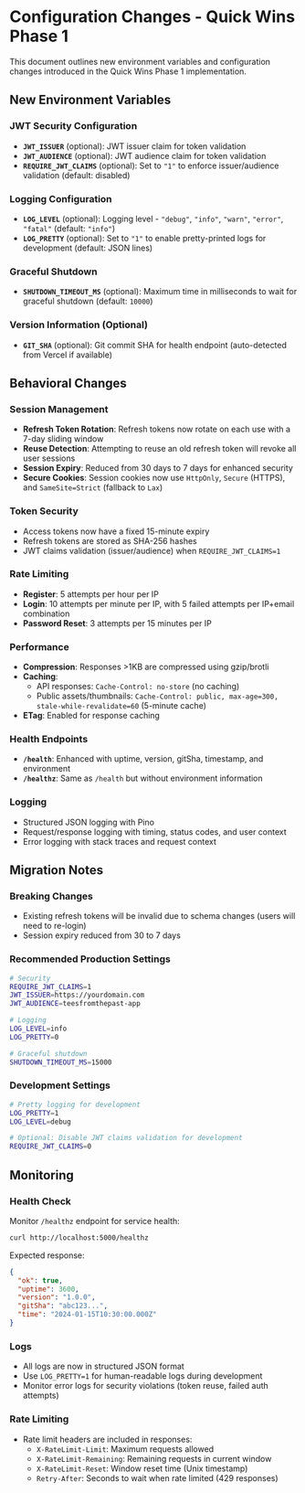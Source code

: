 # Configuration Changes - Quick Wins Phase 1

This document outlines new environment variables and configuration changes introduced in the Quick Wins Phase 1 implementation.

## New Environment Variables

### JWT Security Configuration
- **`JWT_ISSUER`** (optional): JWT issuer claim for token validation
- **`JWT_AUDIENCE`** (optional): JWT audience claim for token validation  
- **`REQUIRE_JWT_CLAIMS`** (optional): Set to `"1"` to enforce issuer/audience validation (default: disabled)

### Logging Configuration
- **`LOG_LEVEL`** (optional): Logging level - `"debug"`, `"info"`, `"warn"`, `"error"`, `"fatal"` (default: `"info"`)
- **`LOG_PRETTY`** (optional): Set to `"1"` to enable pretty-printed logs for development (default: JSON lines)

### Graceful Shutdown
- **`SHUTDOWN_TIMEOUT_MS`** (optional): Maximum time in milliseconds to wait for graceful shutdown (default: `10000`)

### Version Information (Optional)
- **`GIT_SHA`** (optional): Git commit SHA for health endpoint (auto-detected from Vercel if available)

## Behavioral Changes

### Session Management
- **Refresh Token Rotation**: Refresh tokens now rotate on each use with a 7-day sliding window
- **Reuse Detection**: Attempting to reuse an old refresh token will revoke all user sessions
- **Session Expiry**: Reduced from 30 days to 7 days for enhanced security
- **Secure Cookies**: Session cookies now use `HttpOnly`, `Secure` (HTTPS), and `SameSite=Strict` (fallback to `Lax`)

### Token Security
- Access tokens now have a fixed 15-minute expiry
- Refresh tokens are stored as SHA-256 hashes
- JWT claims validation (issuer/audience) when `REQUIRE_JWT_CLAIMS=1`

### Rate Limiting
- **Register**: 5 attempts per hour per IP
- **Login**: 10 attempts per minute per IP, with 5 failed attempts per IP+email combination
- **Password Reset**: 3 attempts per 15 minutes per IP

### Performance
- **Compression**: Responses >1KB are compressed using gzip/brotli
- **Caching**: 
  - API responses: `Cache-Control: no-store` (no caching)
  - Public assets/thumbnails: `Cache-Control: public, max-age=300, stale-while-revalidate=60` (5-minute cache)
- **ETag**: Enabled for response caching

### Health Endpoints
- **`/health`**: Enhanced with uptime, version, gitSha, timestamp, and environment
- **`/healthz`**: Same as `/health` but without environment information

### Logging
- Structured JSON logging with Pino
- Request/response logging with timing, status codes, and user context
- Error logging with stack traces and request context

## Migration Notes

### Breaking Changes
- Existing refresh tokens will be invalid due to schema changes (users will need to re-login)
- Session expiry reduced from 30 to 7 days

### Recommended Production Settings
```bash
# Security
REQUIRE_JWT_CLAIMS=1
JWT_ISSUER=https://yourdomain.com
JWT_AUDIENCE=teesfromthepast-app

# Logging
LOG_LEVEL=info
LOG_PRETTY=0

# Graceful shutdown
SHUTDOWN_TIMEOUT_MS=15000
```

### Development Settings
```bash
# Pretty logging for development
LOG_PRETTY=1
LOG_LEVEL=debug

# Optional: Disable JWT claims validation for development
REQUIRE_JWT_CLAIMS=0
```

## Monitoring

### Health Check
Monitor `/healthz` endpoint for service health:
```bash
curl http://localhost:5000/healthz
```

Expected response:
```json
{
  "ok": true,
  "uptime": 3600,
  "version": "1.0.0", 
  "gitSha": "abc123...",
  "time": "2024-01-15T10:30:00.000Z"
}
```

### Logs
- All logs are now in structured JSON format
- Use `LOG_PRETTY=1` for human-readable logs during development
- Monitor error logs for security violations (token reuse, failed auth attempts)

### Rate Limiting
- Rate limit headers are included in responses:
  - `X-RateLimit-Limit`: Maximum requests allowed
  - `X-RateLimit-Remaining`: Remaining requests in current window
  - `X-RateLimit-Reset`: Window reset time (Unix timestamp)
  - `Retry-After`: Seconds to wait when rate limited (429 responses)